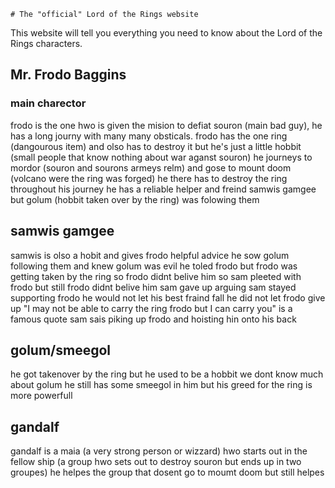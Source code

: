     # The "official" Lord of the Rings website

This website will tell you everything you need to know about the Lord of the Rings characters.

## Mr. Frodo Baggins
### main charector

frodo is the one hwo is given the mision to defiat souron (main bad guy), he has a long journy with many many obsticals. frodo has 
the one ring (dangourous item) and olso has to destroy it but he's just a little hobbit (small people that know nothing about 
war aganst souron) he journeys to mordor (souron and sourons armeys relm) and gose to mount doom (volcano were the ring was forged)
he there has to destroy the ring throughout his journey he has a reliable helper and freind samwis gamgee but golum (hobbit 
taken over by the ring) was folowing them

## samwis gamgee 

samwis is olso a hobit and gives frodo helpful advice he sow golum following them and knew golum was evil he toled frodo but
frodo was getting taken by the ring so frodo didnt belive him so sam pleeted with frodo but still frodo didnt belive him
sam gave up arguing sam stayed supporting frodo he would not let his best fraind fall he did not let frodo give up "I may not be 
able to carry the ring frodo but I can carry you" is a famous quote sam sais piking up frodo and hoisting hin onto his back

## golum/smeegol

he got takenover by the ring but he used to be a hobbit we dont know much about golum he still has some smeegol in him but 
his greed for the ring is more powerfull

## gandalf

gandalf is a maia (a very strong person or wizzard) hwo starts out in the fellow ship (a group hwo sets out to destroy souron 
but ends up in two groupes) he helpes the group that dosent go to moumt doom but still helpes 